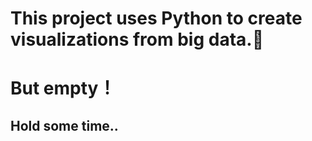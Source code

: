 # This project uses Python to create visualizations from big data.🐆
# But empty！
## Hold some time..
